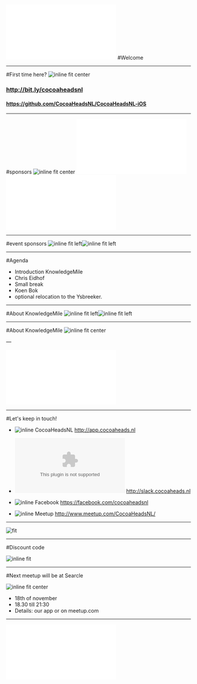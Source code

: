 ![inline fit](../Logos/CocoaHeadsNL.pdf)
#Welcome


---

#First time here?
![inline fit center](../Logos/app.png)

### http://bit.ly/cocoaheadsnl
#### https://github.com/CocoaHeadsNL/CocoaHeadsNL-iOS
---

#sponsors
![inline fit center](../Logos/framerstudio.png)
![inline fit left](../Logos/egeniq.pdf) ![inline fit left](../Logos/xebia.pdf)

---

#event sponsors
![inline fit left](../Logos/ACICE.png)![inline fit left](../Logos/KnowledgeMile_Logo.png)

---

#Agenda

- Introduction KnowledgeMile
- Chris Eidhof
- Small break
- Koen Bok
- optional relocation to the Ysbreeker.

---

#About KnowledgeMile
![inline fit left](../Logos/ACICE.png)![inline fit left](../Logos/KnowledgeMile_Logo.png)

---

#About KnowledgeMile
![inline fit center](knowledge.jpeg) 

—

![fit](../Logos/CocoaHeadsNL.pdf)

---

#Let's keep in touch!

- ![inline](../Logos/appstore.png) CocoaHeadsNL
http://app.cocoaheads.nl

- ![inline](../Logos/slack_cmyk.eps)
http://slack.cocoaheads.nl

- ![inline](../Logos/Facebook_logo.png) Facebook
https://facebook.com/cocoaheadsnl

- ![inline](../Logos/meetup.png) Meetup
http://www.meetup.com/CocoaHeadsNL/

---

![fit](twitterLargeCardTicket3.jpg)

---

#Discount code

![inline fit](twitterLargeCardTicket3.jpg)

---

#Next meetup will be at Searcle

![inline fit center](../Logos/Searcle-logo-400.png)

- 18th of november
- 18.30 till 21:30
- Details: our app or on meetup.com

---


![fit](../Logos/CocoaHeadsNL.pdf)

